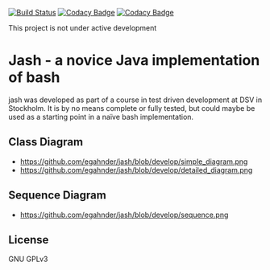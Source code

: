 [![Build Status](https://travis-ci.org/egahnder/INTE-project.svg?branch=develop)](https://travis-ci.org/egahnder/INTE-project)
[![Codacy Badge](https://api.codacy.com/project/badge/Grade/6379c47f9fb348ee8debf57a2b681a97)](https://www.codacy.com/app/lars-daniel-andersson/INTE-project?utm_source=github.com&amp;utm_medium=referral&amp;utm_content=loxtank/INTE-project&amp;utm_campaign=Badge_Grade)
[![Codacy Badge](https://api.codacy.com/project/badge/Coverage/6379c47f9fb348ee8debf57a2b681a97)](https://www.codacy.com/app/lars-daniel-andersson/INTE-project?utm_source=github.com&amp;utm_medium=referral&amp;utm_content=loxtank/INTE-project&amp;utm_campaign=Badge_Coverage)

This project is not under active development

# Jash - a novice Java implementation of bash

jash was developed as part of a course in test driven development at DSV in Stockholm.
It is by no means complete or fully tested, but could maybe be used
as a starting point in a naïve bash implementation.

## Class Diagram
* https://github.com/egahnder/jash/blob/develop/simple_diagram.png
* https://github.com/egahnder/jash/blob/develop/detailed_diagram.png

## Sequence Diagram
* https://github.com/egahnder/jash/blob/develop/sequence.png

## License
GNU GPLv3
